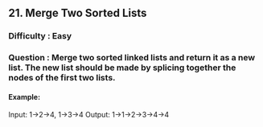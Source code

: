 ## 21. Merge Two Sorted Lists
### Difficulty : Easy


### Question : Merge two sorted linked lists and return it as a new list. The new list should be made by splicing together the nodes of the first two lists.

#### Example:

Input: 1->2->4, 1->3->4
Output: 1->1->2->3->4->4